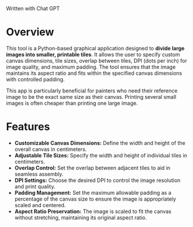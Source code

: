 Written with Chat GPT

# Overview
This tool is a Python-based graphical application designed to **divide large images into smaller, printable tiles**. It allows the user to specify custom canvas dimensions, tile sizes, overlap between tiles, DPI (dots per inch) for image quality, and maximum padding. The tool ensures that the image maintains its aspect ratio and fits within the specified canvas dimensions with controlled padding.

This app is particularly beneficial for painters who need their reference image to be the exact same size as their canvas. Printing several small images is often cheaper than printing one large image.

# Features
- **Customizable Canvas Dimensions:** Define the width and height of the overall canvas in centimeters.
- **Adjustable Tile Sizes:** Specify the width and height of individual tiles in centimeters.
- **Overlap Control:** Set the overlap between adjacent tiles to aid in seamless assembly.
- **DPI Settings:** Choose the desired DPI to control the image resolution and print quality.
- **Padding Management:** Set the maximum allowable padding as a percentage of the canvas size to ensure the image is appropriately scaled and centered.
- **Aspect Ratio Preservation:** The image is scaled to fit the canvas without stretching, maintaining its original aspect ratio.